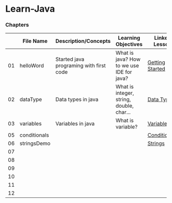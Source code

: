 # Learn-Java

### Chapters

|   | File Name | Description/Concepts |  Learning Objectives | Linked Lesson |
|---| ---       |---                   |---                   |---            |
|01 |helloWord  | Started java programing with first code | What is java? How to we use IDE for java? | [Getting Started](https://github.com/merTaner/Learn-Java/tree/main/helloWorld) |
|02 |dataType   |Data types in java | What is integer, string, double, char... | [Data Types](https://github.com/merTaner/Learn-Java/tree/main/dataTypes) |
|03 |variables|Variables in java | What is variable?|[Variable](https://github.com/merTaner/Learn-Java/tree/main/variables)|
|05 |conditionals|                      |                      |[Conditionals](https://github.com/merTaner/Learn-Java/tree/main/conditionals)|
|06 |stringsDemo|                      |                      |[Strings](https://github.com/merTaner/Learn-Java/tree/main/stringsDemo)|
|07 |           |                      |                      |               |
|08 |           |                      |                      |               |
|09 |           |                      |                      |               |
|10 |           |                      |                      |               |
|11 |           |                      |                      |               |
|12 |           |                      |                      |               |

